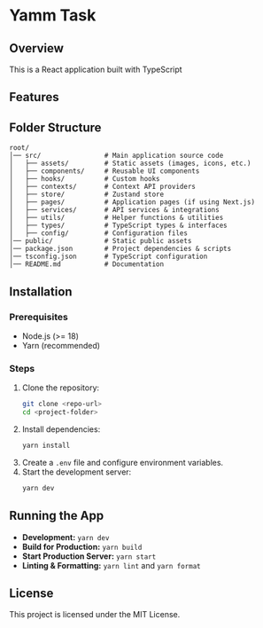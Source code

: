 # Yamm Task 

## Overview
This is a React application built with TypeScript

## Features


## Folder Structure
```
root/
│── src/                # Main application source code
│   ├── assets/         # Static assets (images, icons, etc.)
│   ├── components/     # Reusable UI components
│   ├── hooks/          # Custom hooks
│   ├── contexts/       # Context API providers
│   ├── store/          # Zustand store
│   ├── pages/          # Application pages (if using Next.js)
│   ├── services/       # API services & integrations
│   ├── utils/          # Helper functions & utilities
│   ├── types/          # TypeScript types & interfaces
│   ├── config/         # Configuration files
│── public/             # Static public assets
│── package.json        # Project dependencies & scripts
│── tsconfig.json       # TypeScript configuration
│── README.md           # Documentation
```

## Installation
### Prerequisites
- Node.js (>= 18)
- Yarn (recommended)

### Steps
1. Clone the repository:
   ```sh
   git clone <repo-url>
   cd <project-folder>
   ```
2. Install dependencies:
   ```sh
   yarn install
   ```
3. Create a `.env` file and configure environment variables.
4. Start the development server:
   ```sh
   yarn dev
   ```

## Running the App
- **Development:** `yarn dev`
- **Build for Production:** `yarn build`
- **Start Production Server:** `yarn start`
- **Linting & Formatting:** `yarn lint` and `yarn format`

## License
This project is licensed under the MIT License.

